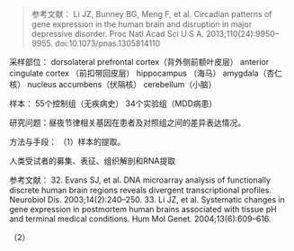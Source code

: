 > 参考文献：
Li JZ, Bunney BG, Meng F, et al. Circadian patterns of gene expression in the human brain and disruption in major depressive disorder.
Proc Natl Acad Sci U S A. 2013;110(24):9950–9955. doi:10.1073/pnas.1305814110

采样部位：
dorsolateral prefrontal cortex（背外侧前额叶皮层）
anterior cingulate cortex （前扣带回皮层）
hippocampus （海马）
amygdala（杏仁核）
nucleus accumbens（伏隔核）
cerebellum（小脑）

样本：
55个控制组（无疾病史）
34个实验组（MDD病患）

研究问题：昼夜节律相关基因在患者及对照组之间的差异表达情况。

方法与手段：
（1）样本的提取。

人类受试者的募集、表征、组织解剖和RNA提取

参考文献：
32. Evans SJ, et al. DNA microarray analysis of functionally discrete human brain regions reveals divergent transcriptional profiles. Neurobiol Dis. 2003;14(2):240–250.
33. Li JZ, et al. Systematic changes in gene expression in postmortem human brains associated with tissue pH and terminal medical conditions. Hum Mol Genet. 2004;13(6):609–616.

（2）

